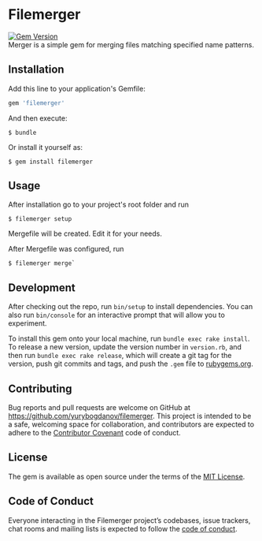 # Filemerger  

[![Gem Version](https://badge.fury.io/rb/filemerger.svg)](https://badge.fury.io/rb/filemerger)  
Merger is a simple gem for merging files matching specified name patterns.

## Installation

Add this line to your application's Gemfile:

```ruby
gem 'filemerger'
```

And then execute:

    $ bundle

Or install it yourself as:

    $ gem install filemerger

## Usage

After installation go to your project's root folder and run  

    $ filemerger setup  

Mergefile will be created. Edit it for your needs.

After Mergefile was configured, run   

    $ filemerger merge`  



## Development

After checking out the repo, run `bin/setup` to install dependencies. You can also run `bin/console` for an interactive prompt that will allow you to experiment.

To install this gem onto your local machine, run `bundle exec rake install`. To release a new version, update the version number in `version.rb`, and then run `bundle exec rake release`, which will create a git tag for the version, push git commits and tags, and push the `.gem` file to [rubygems.org](https://rubygems.org).

## Contributing

Bug reports and pull requests are welcome on GitHub at https://github.com/yurybogdanov/filemerger. This project is intended to be a safe, welcoming space for collaboration, and contributors are expected to adhere to the [Contributor Covenant](http://contributor-covenant.org) code of conduct.

## License

The gem is available as open source under the terms of the [MIT License](https://opensource.org/licenses/MIT).

## Code of Conduct

Everyone interacting in the Filemerger project’s codebases, issue trackers, chat rooms and mailing lists is expected to follow the [code of conduct](https://github.com/yurybogdanov/filemerger/blob/master/CODE_OF_CONDUCT.md).
